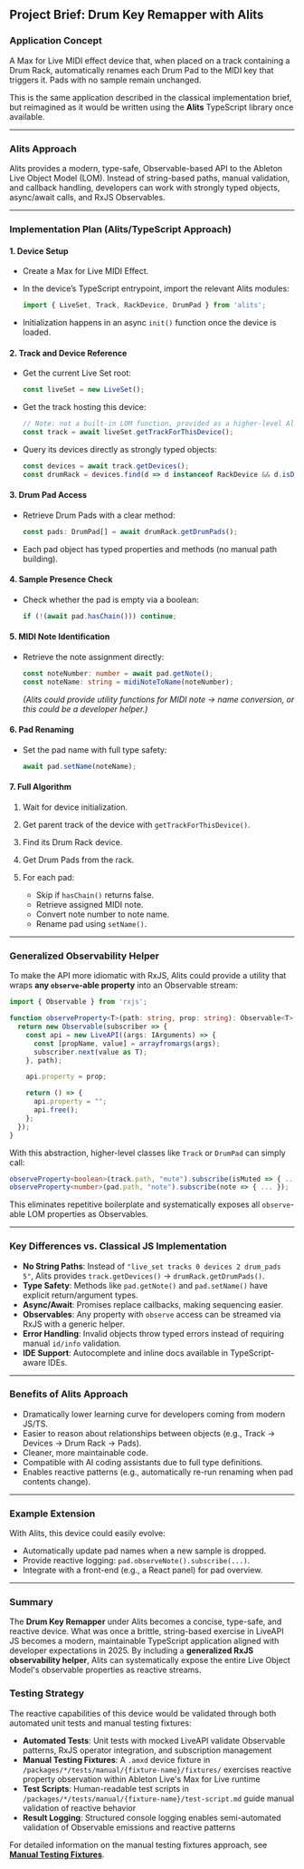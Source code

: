 ## Project Brief: Drum Key Remapper with Alits

### Application Concept

A Max for Live MIDI effect device that, when placed on a track containing a Drum Rack, automatically renames each Drum Pad to the MIDI key that triggers it. Pads with no sample remain unchanged.

This is the same application described in the classical implementation brief, but reimagined as it would be written using the **Alits** TypeScript library once available.

---

### Alits Approach

Alits provides a modern, type-safe, Observable-based API to the Ableton Live Object Model (LOM). Instead of string-based paths, manual validation, and callback handling, developers can work with strongly typed objects, async/await calls, and RxJS Observables.

---

### Implementation Plan (Alits/TypeScript Approach)

#### 1. Device Setup

* Create a Max for Live MIDI Effect.
* In the device’s TypeScript entrypoint, import the relevant Alits modules:

  ```ts
  import { LiveSet, Track, RackDevice, DrumPad } from 'alits';
  ```
* Initialization happens in an async `init()` function once the device is loaded.

#### 2. Track and Device Reference

* Get the current Live Set root:

  ```ts
  const liveSet = new LiveSet();
  ```
* Get the track hosting this device:

  ```ts
  // Note: not a built-in LOM function, provided as a higher-level Alits helper
  const track = await liveSet.getTrackForThisDevice();
  ```
* Query its devices directly as strongly typed objects:

  ```ts
  const devices = await track.getDevices();
  const drumRack = devices.find(d => d instanceof RackDevice && d.isDrumRack());
  ```

#### 3. Drum Pad Access

* Retrieve Drum Pads with a clear method:

  ```ts
  const pads: DrumPad[] = await drumRack.getDrumPads();
  ```
* Each pad object has typed properties and methods (no manual path building).

#### 4. Sample Presence Check

* Check whether the pad is empty via a boolean:

  ```ts
  if (!(await pad.hasChain())) continue;
  ```

#### 5. MIDI Note Identification

* Retrieve the note assignment directly:

  ```ts
  const noteNumber: number = await pad.getNote();
  const noteName: string = midiNoteToName(noteNumber);
  ```

  *(Alits could provide utility functions for MIDI note → name conversion, or this could be a developer helper.)*

#### 6. Pad Renaming

* Set the pad name with full type safety:

  ```ts
  await pad.setName(noteName);
  ```

#### 7. Full Algorithm

1. Wait for device initialization.
2. Get parent track of the device with `getTrackForThisDevice()`.
3. Find its Drum Rack device.
4. Get Drum Pads from the rack.
5. For each pad:

   * Skip if `hasChain()` returns false.
   * Retrieve assigned MIDI note.
   * Convert note number to note name.
   * Rename pad using `setName()`.

---

### Generalized Observability Helper

To make the API more idiomatic with RxJS, Alits could provide a utility that wraps **any `observe`-able property** into an Observable stream:

```ts
import { Observable } from 'rxjs';

function observeProperty<T>(path: string, prop: string): Observable<T> {
  return new Observable(subscriber => {
    const api = new LiveAPI((args: IArguments) => {
      const [propName, value] = arrayfromargs(args);
      subscriber.next(value as T);
    }, path);

    api.property = prop;

    return () => {
      api.property = "";
      api.free();
    };
  });
}
```

With this abstraction, higher-level classes like `Track` or `DrumPad` can simply call:

```ts
observeProperty<boolean>(track.path, "mute").subscribe(isMuted => { ... });
observeProperty<number>(pad.path, "note").subscribe(note => { ... });
```

This eliminates repetitive boilerplate and systematically exposes all `observe`-able LOM properties as Observables.

---

### Key Differences vs. Classical JS Implementation

* **No String Paths**: Instead of `"live_set tracks 0 devices 2 drum_pads 5"`, Alits provides `track.getDevices()` → `drumRack.getDrumPads()`.
* **Type Safety**: Methods like `pad.getNote()` and `pad.setName()` have explicit return/argument types.
* **Async/Await**: Promises replace callbacks, making sequencing easier.
* **Observables**: Any property with `observe` access can be streamed via RxJS with a generic helper.
* **Error Handling**: Invalid objects throw typed errors instead of requiring manual `id/info` validation.
* **IDE Support**: Autocomplete and inline docs available in TypeScript-aware IDEs.

---

### Benefits of Alits Approach

* Dramatically lower learning curve for developers coming from modern JS/TS.
* Easier to reason about relationships between objects (e.g., Track → Devices → Drum Rack → Pads).
* Cleaner, more maintainable code.
* Compatible with AI coding assistants due to full type definitions.
* Enables reactive patterns (e.g., automatically re-run renaming when pad contents change).

---

### Example Extension

With Alits, this device could easily evolve:

* Automatically update pad names when a new sample is dropped.
* Provide reactive logging: `pad.observeNote().subscribe(...)`.
* Integrate with a front-end (e.g., a React panel) for pad overview.

---

### Summary

The **Drum Key Remapper** under Alits becomes a concise, type-safe, and reactive device. What was once a brittle, string-based exercise in LiveAPI JS becomes a modern, maintainable TypeScript application aligned with developer expectations in 2025. By including a **generalized RxJS observability helper**, Alits can systematically expose the entire Live Object Model's observable properties as reactive streams.

### Testing Strategy

The reactive capabilities of this device would be validated through both automated unit tests and manual testing fixtures:

* **Automated Tests**: Unit tests with mocked LiveAPI validate Observable patterns, RxJS operator integration, and subscription management
* **Manual Testing Fixtures**: A `.amxd` device fixture in `/packages/*/tests/manual/{fixture-name}/fixtures/` exercises reactive property observation within Ableton Live's Max for Live runtime
* **Test Scripts**: Human-readable test scripts in `/packages/*/tests/manual/{fixture-name}/test-script.md` guide manual validation of reactive behavior
* **Result Logging**: Structured console logging enables semi-automated validation of Observable emissions and reactive patterns

For detailed information on the manual testing fixtures approach, see **[Manual Testing Fixtures](./brief-manual-testing-fixtures.md)**.
